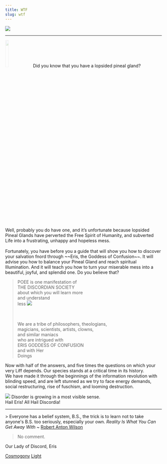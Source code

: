 ```yaml
---
title: WTF
slug: wtf
---
```


<img class="flush" src="/image/froodlarge.png">

-----------------------------


<img src="/image/flake.png" class="left" style="width: 15%; margin-right: 10px; opacity: 0.2;">
Did you know that you have a lopsided pineal gland?
<br><br>Well, probably you do have one, and it’s unfortunate because lopsided Pineal Glands have perverted the Free Spirit of Humanity, and subverted Life into a frustrating, unhappy and hopeless mess.
<br><br>Fortunately, you have before you a guide that will show you how to discover your salvation fnord through
~~Eris, the Goddess of Confusion~~. It will advise you how to balance your Pineal Gland and reach spiritual Illumination. And it will teach you how to turn your miserable mess into a beautiful, joyful, and splendid one. Do you believe that?

<blockquote>
POEE is one manifestation of
<br>THE DISCORDIAN SOCIETY
<br>about which you will learn more
<br>and understand
<br>less

<img class="right" src="/image/poo.png">

<br><br>We are a tribe of philosophers, theologians,
<br>magicians, scientists, artists, clowns,
<br>and similar maniacs
<br>who are intrigued with
<br>ERIS GODDESS OF CONFUSION
<br>and with Her
<br>Doings
</blockquote>

Now with half of the answers, and five times the questions on which your very Liff depends.
Our species stands at a critical time in its history.
<br>We have made it through the beginnings of the information revolution with blinding speed, and are left stunned as we try to face energy demands, social restructuring, rise of fuschism, and looming destruction.

<img src="/image/bnyp.png" class="right">
Disorder is growing in a most visible sense.
<br>Hail Eris! All Hail Discordia!
<hr>
> Everyone has a belief system, B.S., the trick is to learn not to take anyone's B.S. too seriously, especially your own.

<attr>
  <i>Reality Is What You Can Get Away With</i> ~ <a href="https://www.youtube.com/watch?list=UUkSH88oT4dDl3aZQZKM_BIw&feature=player_detailpage&v=zTLkiJUX05A">Robert Anton Wilson</a>
</attr>

> No comment.

<attr>Our Lady of Discord, Eris</attr>

<a href="/read/cosmogony" class="prev">Cosmogony</a>
<a href="/read/light" class="next">Light</a>
